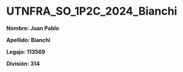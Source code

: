 # UTNFRA_SO_1P2C_2024_Bianchi

<strong>Nombre:<strong> Juan Pablo

<strong>Apellido:<strong> Bianchi

<strong>Legajo:<strong> 113569

<strong>División:<strong> 314
